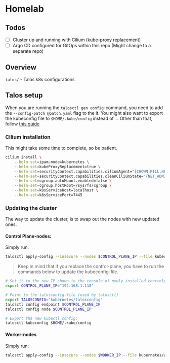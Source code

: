 # Homelab

## Todos

- [ ] Cluster up and running with Cilium (kube-proxy replacement)
- [ ] Argo CD configured for GitOps within this repo (Might change to a separate repo)

## Overview

`talos/` - Talos k8s configurations

## Talos setup

When you are running the `talosctl gen config`-command, you need to add the `--config-patch @patch.yaml` flag to the it. You might also want to export the kubeconfig file to `$HOME/.kube/config` instead of `.`. Other than that, follow [this guide](https://www.talos.dev/v1.7/talos-guides/install/virtualized-platforms/proxmox/)

### Cilium installation

This might take some time to complete, so be patient.

```bash
cilium install \
    --helm-set=ipam.mode=kubernetes \
    --helm-set=kubeProxyReplacement=true \
    --helm-set=securityContext.capabilities.ciliumAgent="{CHOWN,KILL,NET_ADMIN,NET_RAW,IPC_LOCK,SYS_ADMIN,SYS_RESOURCE,DAC_OVERRIDE,FOWNER,SETGID,SETUID}" \
    --helm-set=securityContext.capabilities.cleanCiliumState="{NET_ADMIN,SYS_ADMIN,SYS_RESOURCE}" \
    --helm-set=cgroup.autoMount.enabled=false \
    --helm-set=cgroup.hostRoot=/sys/fs/cgroup \
    --helm-set=k8sServiceHost=localhost \
    --helm-set=k8sServicePort=7445
```

### Updating the cluster

The way to update the cluster, is to swap out the nodes with new updated ones.

#### Control Plane-nodes:

Simply run:

```bash
talosctl apply-config --insecure --nodes $CONTROL_PLANE_IP --file kubernetes/controlplane.yaml
```

> Keep in mind that if you replace the control-plane, you have to run the commands below to update the kubeconfig-file.

```bash
# Set it to the new IP shown in the console of newly installed controlplane-node
export CONTROL_PLANE_IP="192.168.1.118"

# Point to the talosconfig-file (used by talosctl)
export TALOSCONFIG="kubernetes/talosconfig"
talosctl config endpoint $CONTROL_PLANE_IP
talosctl config node $CONTROL_PLANE_IP

# Export the new kubectl config:
talosctl kubeconfig $HOME/.kube/config
```

#### Worker-nodes

Simply run:

```bash
talosctl apply-config --insecure --nodes $WORKER_IP --file kubernetes/worker.yaml
```
